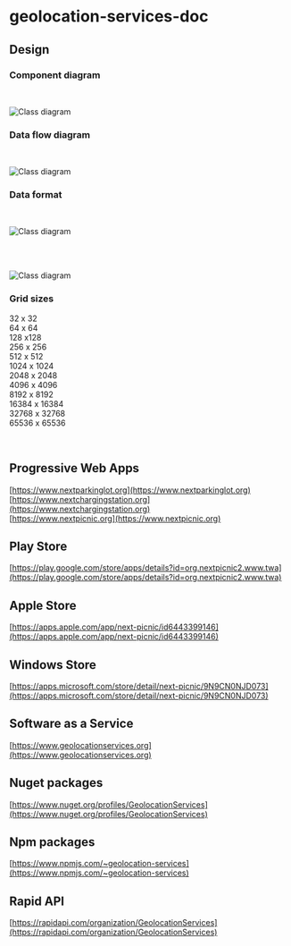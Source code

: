 # geolocation-services-doc

## Design

### Component diagram

<br>

![Class diagram](_images/architecture-component-diagram.drawio.svg)

### Data flow diagram

<br>

![Class diagram](_images/architecture-data-flow.drawio.svg)

### Data format

<br>

![Class diagram](_images/architecture-data-format.drawio.svg)

<br>
<br>

![Class diagram](_images/architecture-quad-tree.drawio.svg)

### Grid sizes
32 x 32<br>
64 x 64<br>
128 x128<br>
256 x 256<br>
512 x 512<br>
1024 x 1024<br>
2048 x 2048<br>
4096 x 4096<br>
8192 x 8192<br>
16384 x 16384<br>
32768 x 32768<br>
65536 x 65536

<br>

## Progressive Web Apps

[https://www.nextparkinglot.org](https://www.nextparkinglot.org)  
[https://www.nextchargingstation.org](https://www.nextchargingstation.org)  
[https://www.nextpicnic.org](https://www.nextpicnic.org)

## Play Store

[https://play.google.com/store/apps/details?id=org.nextpicnic2.www.twa](https://play.google.com/store/apps/details?id=org.nextpicnic2.www.twa)

## Apple Store

[https://apps.apple.com/app/next-picnic/id6443399146](https://apps.apple.com/app/next-picnic/id6443399146)

## Windows Store

[https://apps.microsoft.com/store/detail/next-picnic/9N9CN0NJD073](https://apps.microsoft.com/store/detail/next-picnic/9N9CN0NJD073)

## Software as a Service

[https://www.geolocationservices.org](https://www.geolocationservices.org)

## Nuget packages

[https://www.nuget.org/profiles/GeolocationServices](https://www.nuget.org/profiles/GeolocationServices)  

## Npm packages

[https://www.npmjs.com/~geolocation-services](https://www.npmjs.com/~geolocation-services)

## Rapid API

[https://rapidapi.com/organization/GeolocationServices](https://rapidapi.com/organization/GeolocationServices)
